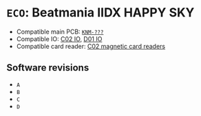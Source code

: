 # `ECO`: Beatmania IIDX HAPPY SKY

* Compatible main PCB: [`KNM-???`](../boards.md#knm-???)
* Compatible IO: [C02 IO](../io.md#c02-io), [D01 IO](../io.md#d01-io)
* Compatible card reader: [C02 magnetic card readers](../io.md#c02-magnetic-card-readers)

## Software revisions

* `A`
* `B`
* `C`
* `D`

